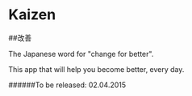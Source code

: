 # Kaizen
##改善

The Japanese word for "change for better".

This app that will help you become better, every day.

######To be released: 02.04.2015
